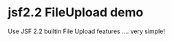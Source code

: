 jsf2.2 FileUpload demo
=================

Use JSF 2.2 builtin File Upload features  .... very simple!

